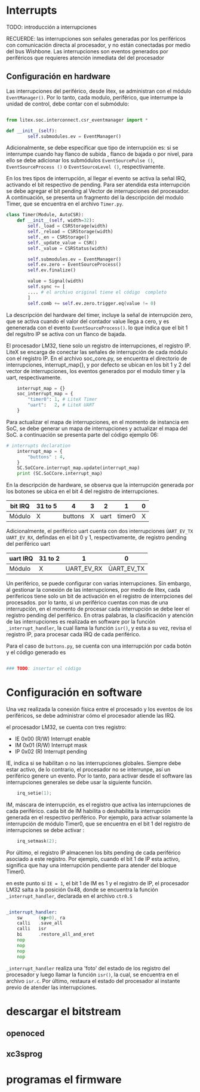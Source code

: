 # Interrupts

TODO: introducción a interrupciones


RECUERDE: las interrupciones son señales generadas por los periféricos con comunicación directa al procesador, y no están conectadas por medio del bus Wishbone. Las interrupciones son eventos generados por periféricos que requieres atención inmediata del del procesador


## Configuración en hardware

Las interrupciones del periférico, desde litex, se administran con el módulo `EventManager()`. Por lo tanto, cada modulo, periférico, que interrumpe la unidad de control, debe contar con el submódulo:


```python

from litex.soc.interconnect.csr_eventmanager import *

def __init__(self):
        self.submodules.ev = EventManager()

```

Adicionalmente, se debe especificar que tipo de interrupción es: si se interrumpe cuando hay flanco de subida , flanco de bajada o por nivel, para ello se debe adicionar los submódulos  `EventSourcePulse ()`, `EventSourceProcess ()` o `EventSourceLevel ()`, respectivamente.

En los tres tipos de interrupción, al llegar el evento se activa la señal IRQ, activando el bit respectivo de pending. Para ser atendida esta interrupción se debe agregar el bit pending al Vector de interrupciones del procesador. A continuación, se presenta un fragmento del la descripción del modulo Timer, que se encuentra en el archivo `Timer.py`.

```python
class Timer(Module, AutoCSR):
    def __init__(self, width=32):
        self._load = CSRStorage(width)
        self._reload = CSRStorage(width)
        self._en = CSRStorage()
        self._update_value = CSR()
        self._value = CSRStatus(width)

        self.submodules.ev = EventManager()
        self.ev.zero = EventSourceProcess()
        self.ev.finalize()

        value = Signal(width)
        self.sync += [
        .... # el archivo original tiene el código  completo
        ]
        self.comb += self.ev.zero.trigger.eq(value != 0)

```

La descripción del hardware del timer, incluye la señal de interrupción zero, que se activa cuando el valor del contador value llega a cero, y es genenerada con el evento
`EventSourceProcess()`. lo que indica que el bit 1 del regsitro IP se activa con un flanco de bajada.

El procesador LM32, tiene solo un registro de interrupciones, el registro IP. LiteX se encarga de conectar las señales de interrupción de cada módulo  con el registro IP. En el archivo soc_core.py, se encuentra el directorio de interrupciones, interrupt_map{}, y por defecto se ubican en los bit 1 y 2 del vector de interrupciones, los eventos generados por el modulo timer y la uart, respectivamente.

```python
    interrupt_map = {}
    soc_interrupt_map = {
        "timer0": 1, # LiteX Timer
        "uart":   2, # LiteX UART
    }

```
Para actualizar el mapa de interrupciones,  en el momento de instancia em SoC, se debe generar un mapa de interrupciones y actualizar el mapa del SoC. a continuación se presenta parte del código ejemplo 06:

```python
# interrupts declaration
    interrupt_map = {
        "buttons" : 4,
    }
    SC.SoCCore.interrupt_map.update(interrupt_map)
    print (SC.SoCCore.interrupt_map)

```

En la descripción de hardware, se observa que la interrupción generada por los botones se ubica en el bit 4 del registro de interrupciones.

bit IRQ |31 to 5 | 4 | 3 | 2 | 1 | 0
--- |--- |--- |--- | --- |--- | ---
Módulo | X | buttons | X | uart | timer0 | X

Adicionalmente, el periférico uart cuenta con dos interrupciones `ÙART_EV_TX  UART_EV_RX`, defindas en el bit 0 y 1, respectivamente, de registro pending del periférico uart

uart IRQ | 31 to 2 | 1 | 0
--- |--- |--- | ---
Módulo | X   | UART_EV_RX | ÙART_EV_TX


Un periférico, se puede configurar  con varias interrupciones. Sin embargo, al gestionar la conexión de las interrupciones, por medio de litex, cada perifericos tiene solo un bit de activación en el registro de interrpciones del procesados. por lo tanto, si un periférico cuentas con mas de una interrupción, en el momento de procesar cada interrupción se debe leer el registro pending del periférico. En otras palabras, la clasificación y atención de las interrupciones es realizada en software por la función `_interrupt_handler`, la cual llama la función `isr()`, y esta a su vez, revisa el registro IP, para procesar cada IRQ de cada periférico.

Para el caso de `buttons.py`, se cuenta con una interrupción por cada botón  y el código generado es


```python

### TODO: insertar el código
```


# Configuración en software


Una vez realizada la conexión física entre el procesado y los eventos de los periféricos, se debe administrar cómo el procesador atiende las IRQ.

el procesador LM32, se cuenta con tres registro:

* IE  0x00 (R/W) Interrupt enable
* IM  0x01 (R/W) Interrupt mask
* IP  0x02 (R)   Interrupt pending

IE, indica si se  habilitan o no las interrupciones globales. Siempre debe estar activo, de lo contrario, el procesador no se interrunpe, así un periférico genere un evento. Por lo tanto, para activar desde el software las interrupciones generales se debe usar la siguiente función.

```c++
	irq_setie(1);
```
IM, máscara de interrupción, es el registro que activa las interrupciones de cada periférico. cada bit de IM habilita o deshabilita la interrupción generada en el respectivo periférico. Por ejemplo, para activar solamente la interrupción de módulo Timer0, que se encuentra en el bit 1 del registro de interrupciones se debe activar :

```c++
	irq_setmask(2);
```

Por último, el registro IP almacenen los bits pending de cada periférico asociado a este registro. Por ejemplo, cuando el bit 1 de IP esta activo, significa que hay una interrupción pendiente para atender del bloque Timer0.

en este punto si `IE = 1`, el bit 1 de IM es 1 y el registro de IP, el procesador LM32 salta a la posición 0x48, donde se encuentra la función  `_interrupt_handler`, declarada en el archivo `ctr0.S`

```asm

_interrupt_handler:
	sw      (sp+0), ra
	calli   .save_all
	calli   isr
	bi      .restore_all_and_eret
	nop
	nop
	nop
	nop
```
`_interrupt_handler` realiza una 'foto' del estado de los registro del procesador y luego llamar la función `isr()`, la cual, se encuentra en el archivo `isr.c`. Por último, restaura el estado del procesador  al instante previo de atender las interrupciones.


# descargar el bitstream
## openoced 
## xc3sprog

# programas el firmware
